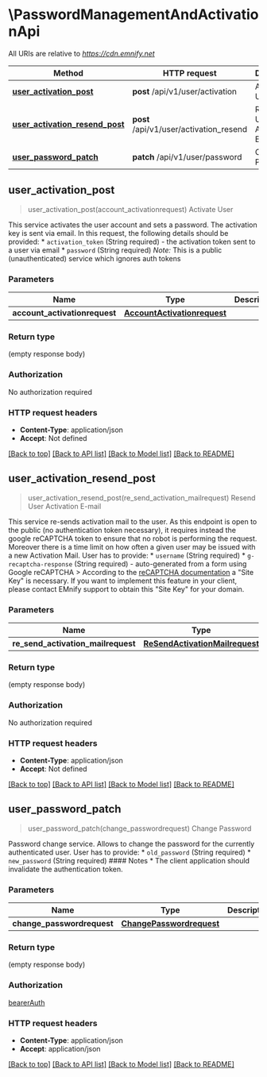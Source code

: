 # \PasswordManagementAndActivationApi

All URIs are relative to *https://cdn.emnify.net*

Method | HTTP request | Description
------------- | ------------- | -------------
[**user_activation_post**](PasswordManagementAndActivationApi.md#user_activation_post) | **post** /api/v1/user/activation | Activate User
[**user_activation_resend_post**](PasswordManagementAndActivationApi.md#user_activation_resend_post) | **post** /api/v1/user/activation_resend | Resend User Activation E-mail
[**user_password_patch**](PasswordManagementAndActivationApi.md#user_password_patch) | **patch** /api/v1/user/password | Change Password



## user_activation_post

> user_activation_post(account_activationrequest)
Activate User

This service activates the user account and sets a password. The activation key is sent via email.  In this request, the following details should be provided: * `activation_token` (String required) - the activation token sent to a user via email * `password` (String required)  _Note:_ This is a public (unauthenticated) service which ignores auth tokens 

### Parameters


Name | Type | Description  | Required | Notes
------------- | ------------- | ------------- | ------------- | -------------
**account_activationrequest** | [**AccountActivationrequest**](AccountActivationrequest.md) |  | [required] |

### Return type

 (empty response body)

### Authorization

No authorization required

### HTTP request headers

- **Content-Type**: application/json
- **Accept**: Not defined

[[Back to top]](#) [[Back to API list]](../README.md#documentation-for-api-endpoints) [[Back to Model list]](../README.md#documentation-for-models) [[Back to README]](../README.md)


## user_activation_resend_post

> user_activation_resend_post(re_send_activation_mailrequest)
Resend User Activation E-mail

This service re-sends activation mail to the user.  As this endpoint is open to the public (no authentication token necessary), it requires instead the google reCAPTCHA token to ensure that no robot is performing the request.  Moreover there is a time limit on how often a given user may be issued with a new Activation Mail.  User has to provide:  * `username` (String required) * `g-recaptcha-response` (String required) - auto-generated from a form using Google reCAPTCHA   > According to the [reCAPTCHA documentation](https://developers.google.com/recaptcha/docs/display) a \"Site Key\" is necessary. If you want to implement this feature in your client, please contact EMnify support to obtain this \"Site Key\" for your domain. 

### Parameters


Name | Type | Description  | Required | Notes
------------- | ------------- | ------------- | ------------- | -------------
**re_send_activation_mailrequest** | [**ReSendActivationMailrequest**](ReSendActivationMailrequest.md) |  | [required] |

### Return type

 (empty response body)

### Authorization

No authorization required

### HTTP request headers

- **Content-Type**: application/json
- **Accept**: Not defined

[[Back to top]](#) [[Back to API list]](../README.md#documentation-for-api-endpoints) [[Back to Model list]](../README.md#documentation-for-models) [[Back to README]](../README.md)


## user_password_patch

> user_password_patch(change_passwordrequest)
Change Password

Password change service.  Allows to change the password for the currently authenticated user.  User has to provide:  * `old_password` (String required) * `new_password`  (String required)  #### Notes  * The client application should invalidate the authentication token. 

### Parameters


Name | Type | Description  | Required | Notes
------------- | ------------- | ------------- | ------------- | -------------
**change_passwordrequest** | [**ChangePasswordrequest**](ChangePasswordrequest.md) |  | [required] |

### Return type

 (empty response body)

### Authorization

[bearerAuth](../README.md#bearerAuth)

### HTTP request headers

- **Content-Type**: application/json
- **Accept**: application/json

[[Back to top]](#) [[Back to API list]](../README.md#documentation-for-api-endpoints) [[Back to Model list]](../README.md#documentation-for-models) [[Back to README]](../README.md)

